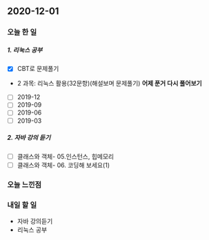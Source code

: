 2020-12-01
--

### 오늘 한 일
##### 1. 리눅스 공부

- [x] CBT로 문제풀기
 - 2 과목: 리눅스 활용(32문항)(해설보며 문제풀기)
  **어제 푼거 다시 풀어보기**
  
  - [ ] 2019-12
  - [ ] 2019-09
  - [ ] 2019-06
  - [ ] 2019-03   

##### 2. 자바 강의 듣기

- [ ] 클래스와 객체- 05.인스턴스, 힙메모리
- [ ] 클래스와 객체- 06. 코딩해 보세요(1)

### 오늘 느낀점

### 내일 할 일
* 자바 강의듣기
* 리눅스 공부




